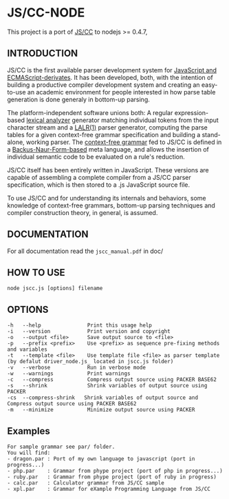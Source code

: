 # JS/CC-NODE

This project is a port of [JS/CC](http://jscc.jmksf.com) to nodejs >= 0.4.7,

## INTRODUCTION

JS/CC is the first available parser development system for [JavaScript and ECMAScript-derivates](http://en.wikipedia.org/wiki/ECMAScript). It has been developed, both, with the intention of building a productive compiler development system and  creating an easy-to-use an academic environment for people interested in how parse table generation is done generaly in bottom-up parsing.

The platform-independent software unions both: A regular expression-based [lexical analyzer](http://en.wikipedia.org/wiki/Lexer) generator matching individual tokens from the input character stream and a [LALR(1)](http://en.wikipedia.org/wiki/LALR_parser) parser generator, computing the parse tables for a given context-free grammar specification and building a stand-alone, working parser. The [context-free grammar](http://en.wikipedia.org/wiki/Context-free_grammar) fed to JS/CC is defined in a [Backus-Naur-Form-based](http://en.wikipedia.org/wiki/Backus_Naur_Form) meta language, and allows the insertion of individual semantic code to be evaluated on a rule's reduction.

JS/CC itself has been entirely written in JavaScript. These versions are capable of assembling a complete compiler from a JS/CC parser specification, which is then stored to a .js JavaScript source file.

To use JS/CC and for understanding its internals and behaviors, some knowledge of context-free grammars, bottom-up parsing techniques and compiler construction theory, in general, is assumed.

## DOCUMENTATION

For all documentation read the `jscc_manual.pdf` in doc/

## HOW TO USE
	
	node jscc.js [options] filename

## OPTIONS

	-h   --help               Print this usage help
	-i   --version            Print version and copyright
	-o   --output <file>      Save output source to <file>
	-p   --prefix <prefix>    Use <prefix> as sequence pre-fixing methods and variables
	-t   --template <file>    Use template file <file> as parser template (by defalut driver_node.js_ located in jscc.js folder)
	-v   --verbose            Run in verbose mode
	-w   --warnings           Print warnings
	-c   --compress           Compress output source using PACKER BASE62
	-s   --shrink             Shrink variables of output source using PACKER
	-cs  --compress-shrink   Shrink variables of output source and Compress output source using PACKER BASE62
	-m   --minimize           Minimize output source using PACKER

## Examples

	For sample grammar see par/ folder.
	You will find:
	- dragon.par : Port of my own language to javascript (port in progress...)
	- php.par    : Grammar from phype project (port of php in progress...)
	- ruby.par   : Grammar from phype project (port of ruby in progress)
	- calc.par   : Calculator grammar from JS/CC sample
	- xpl.par	 : Grammar for eXample Programming Language from JS/CC
